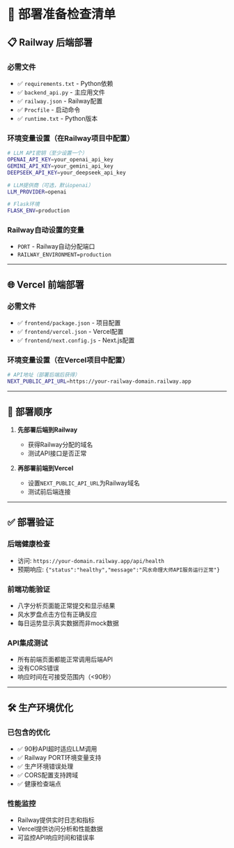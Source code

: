 # 🚀 部署准备检查清单

## 📋 Railway 后端部署

### 必需文件
- ✅ `requirements.txt` - Python依赖
- ✅ `backend_api.py` - 主应用文件
- ✅ `railway.json` - Railway配置
- ✅ `Procfile` - 启动命令
- ✅ `runtime.txt` - Python版本

### 环境变量设置（在Railway项目中配置）
```bash
# LLM API密钥（至少设置一个）
OPENAI_API_KEY=your_openai_api_key
GEMINI_API_KEY=your_gemini_api_key  
DEEPSEEK_API_KEY=your_deepseek_api_key

# LLM提供商（可选，默认openai）
LLM_PROVIDER=openai

# Flask环境
FLASK_ENV=production
```

### Railway自动设置的变量
- `PORT` - Railway自动分配端口
- `RAILWAY_ENVIRONMENT=production`

---

## 🌐 Vercel 前端部署

### 必需文件
- ✅ `frontend/package.json` - 项目配置
- ✅ `frontend/vercel.json` - Vercel配置
- ✅ `frontend/next.config.js` - Next.js配置

### 环境变量设置（在Vercel项目中配置）
```bash
# API地址（部署后端后获得）
NEXT_PUBLIC_API_URL=https://your-railway-domain.railway.app
```

---

## 🔗 部署顺序

1. **先部署后端到Railway**
   - 获得Railway分配的域名
   - 测试API接口是否正常

2. **再部署前端到Vercel**
   - 设置`NEXT_PUBLIC_API_URL`为Railway域名
   - 测试前后端连接

---

## ✅ 部署验证

### 后端健康检查
- 访问: `https://your-domain.railway.app/api/health`
- 预期响应: `{"status":"healthy","message":"风水命理大师API服务运行正常"}`

### 前端功能验证
- 八字分析页面能正常提交和显示结果
- 风水罗盘点击方位有正确反应
- 每日运势显示真实数据而非mock数据

### API集成测试
- 所有前端页面都能正常调用后端API
- 没有CORS错误
- 响应时间在可接受范围内（<90秒）

---

## 🛠️ 生产环境优化

### 已包含的优化
- ✅ 90秒API超时适应LLM调用
- ✅ Railway PORT环境变量支持
- ✅ 生产环境错误处理
- ✅ CORS配置支持跨域
- ✅ 健康检查端点

### 性能监控
- Railway提供实时日志和指标
- Vercel提供访问分析和性能数据
- 可监控API响应时间和错误率
